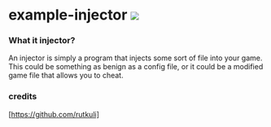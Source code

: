 # example-injector  [![](https://www.codefactor.io/repository/github/rutkuli/example-injector/badge)](https://www.codefactor.io/repository/github/rutkuli/example-injector)


### What it injector?
An injector is simply a program that injects some sort of file into your game. This could be something as benign as a config file, or it could be a modified game file that allows you to cheat.

### credits

[https://github.com/rutkuli]

